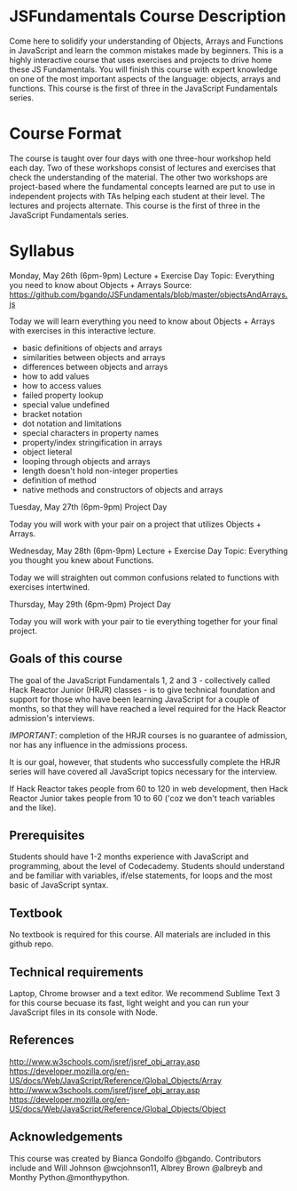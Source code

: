 # JSFundamentals Course Description

Come here to solidify your understanding of Objects, Arrays and Functions in JavaScript and learn the common mistakes made by beginners. This is a highly interactive course that uses exercises and projects to drive home these JS Fundamentals. You will finish this course with expert knowledge on one of the most important aspects of the language: objects, arrays and functions. This course is the first of three in the JavaScript Fundamentals series. 

# Course Format

The course is taught over four days with one three-hour workshop held each day. Two of these workshops consist of lectures and exercises that check the understanding of the material. The other two workshops are project-based where the fundamental concepts learned are put to use in independent projects with TAs helping each student at their level. The lectures and projects alternate. This course is the first of three in the JavaScript Fundamentals series.

# Syllabus

Monday, May 26th (6pm-9pm) Lecture + Exercise Day 
Topic: Everything you need to know about Objects + Arrays
Source: https://github.com/bgando/JSFundamentals/blob/master/objectsAndArrays.js

Today we will learn everything you need to know about Objects + Arrays with exercises in this interactive lecture.

- basic definitions of objects and arrays
- similarities between objects and arrays
- differences between objects and arrays
- how to add values
- how to access values
- failed property lookup
- special value undefined
- bracket notation
- dot notation and limitations
- special characters in property names
- property/index stringification in arrays
- object lieteral
- looping through objects and arrays
- length doesn't hold non-integer properties
- definition of method
- native methods and constructors of objects and arrays

Tuesday, May 27th (6pm-9pm) Project Day

Today you will work with your pair on a project that utilizes Objects + Arrays.

Wednesday, May 28th (6pm-9pm) Lecture + Exercise Day 
Topic: Everything you thought you knew about Functions.

Today we will straighten out common confusions related to functions with exercises intertwined.

Thursday, May 29th (6pm-9pm) Project Day

Today you will work with your pair to tie everything together for your final project. 

## Goals of this course

The goal of the JavaScript Fundamentals 1, 2 and 3 - collectively called Hack Reactor Junior (HRJR) classes - is to give technical foundation and support for those who have been learning JavaScript for a couple of months, so that they will have reached a level required for the Hack Reactor admission's interviews.

*IMPORTANT*: completion of the HRJR courses is no guarantee of admission, nor has any influence in the admissions process.

It is our goal, however, that students who successfully complete the HRJR series will have covered all JavaScript topics necessary for the interview.

If Hack Reactor takes people from 60 to 120 in web development, then Hack Reactor Junior takes people from 10 to 60 ('coz we don't teach variables and the like).

## Prerequisites

Students should have 1-2 months experience with JavaScript and programming, about the level of Codecademy. Students should understand and be familiar with variables, if/else statements, for loops and the most basic of JavaScript syntax.

## Textbook

No textbook is required for this course. All materials are included in this github repo.

## Technical requirements

Laptop, Chrome browser and a text editor. We recommend Sublime Text 3 for this course becuase its fast, light weight and you can run your JavaScript files in its console with Node.

## References

http://www.w3schools.com/jsref/jsref_obj_array.asp
https://developer.mozilla.org/en-US/docs/Web/JavaScript/Reference/Global_Objects/Array
http://www.w3schools.com/jsref/jsref_obj_array.asp
https://developer.mozilla.org/en-US/docs/Web/JavaScript/Reference/Global_Objects/Object

## Acknowledgements

This course was created by Bianca Gondolfo @bgando. Contributors include and Will Johnson @wcjohnson11, Albrey Brown @albreyb and Monthy Python.@monthypython.
